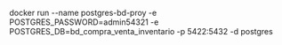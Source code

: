 docker run --name postgres-bd-proy -e POSTGRES_PASSWORD=admin54321 -e POSTGRES_DB=bd_compra_venta_inventario -p 5422:5432 -d postgres